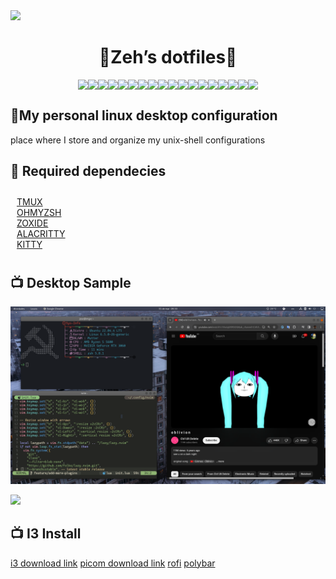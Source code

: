 <img src="https://pixelsafari.neocities.org/dividers/vine9.gif" />
<h1 align="center">🦚Zeh’s dotfiles🦩</h1>
<p align="center">
<div style="display:flex; justify-content:center; flex-direction:row; flex-wrap:wrap;">
   <!--                          BLUE LABELS                                                   -->
   <img align="center" src="https://adriansblinkiecollection.neocities.org/e71.gif" />
   <img align="center" src="https://adriansblinkiecollection.neocities.org/e81.gif" />
   <img align="center" src="https://adriansblinkiecollection.neocities.org/e69.gif" />
   <img align="center" src="https://adriansblinkiecollection.neocities.org/e15.gif" />
   <img align="center" src="https://adriansblinkiecollection.neocities.org/e45.gif" />
   <!--                          GREEN LABELS                                                  -->
   <img align="center" src="https://adriansblinkiecollection.neocities.org/d59.gif" />
   <img align="center" src="https://adriansblinkiecollection.neocities.org/d43.gif" />
   <img align="center" src="https://adriansblinkiecollection.neocities.org/d45.gif" />
   <img align="center" src="https://adriansblinkiecollection.neocities.org/d36.gif" />
   <img align="center" src="https://adriansblinkiecollection.neocities.org/d28.gif" />
   <!--                          PURPLE LABELS                                                 -->
   <img align="center" src="https://adriansblinkiecollection.neocities.org/f69.gif" />
   <img align="center" src="https://adriansblinkiecollection.neocities.org/f67.gif" />
   <img align="center" src="https://adriansblinkiecollection.neocities.org/f78.gif" />
   <img align="center" src="https://adriansblinkiecollection.neocities.org/f39.gif" />
   <img align="center" src="https://adriansblinkiecollection.neocities.org/f68.gif" />
   <!--                          MISC LABELS                                                 -->
   <img align="center" src="https://adriansblinkiecollection.neocities.org/m1.gif" />
   <img align="center" src="https://pixelsafari.neocities.org/blinkies/sweetdreams.gif" />
   <img align="center" src="https://pixelsafari.neocities.org/blinkies/twinkle.gif" />
</div>
</p>

## 🧣My personal linux desktop configuration
place where I store and organize my unix-shell configurations

## 🦠 Required dependecies


<div style=" padding:10px; display:flex; flex-wrap: wrap; justify-content:flex-start; flex-direction:row; flex-wrap:wrap;">
    <div style="height: 10%; display:flex;flex-direction:column;">
     <a href="https://github.com/tmux/tmux"> TMUX</a>
     <a href="https://github.com/ohmyzsh/ohmyzsh"> OHMYZSH</a>
     <a href="https://github.com/ajeetdsouza/zoxide?tab=readme-ov-file#installation"> ZOXIDE</a>
     <a href="https://github.com/alacritty/alacritty"> ALACRITTY</a>
     <a href="https://sw.kovidgoyal.net/kitty/binary"> KITTY</a>
    </div>
</div>

## 📺 Desktop Sample
![Desktop Print](desktop_image.png)

<img src="https://pixelsafari.neocities.org/dividers/vine9.gif" />

## 📺 I3 Install
[i3 download link](https://i3wm.org/docs/repositories.html)
[picom download link](https://github.com/yshui/picom)
[rofi](https://github.com/davatorium/rofi/blob/next/INSTALL.md)
[polybar](https://github.com/polybar/polybar)

